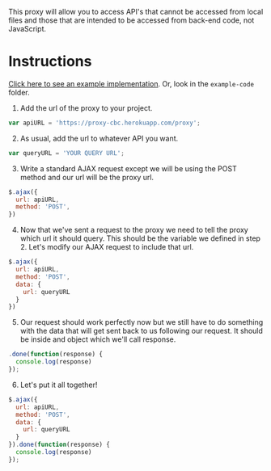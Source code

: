 This proxy will allow you to access API's that cannot be accessed from local files and those that are intended to be accessed from back-end code, not JavaScript.

# Instructions
[Click here to see an example implementation](example-code/proxy-sample-code.html). Or, look in the `example-code` folder.

1. Add the url of the proxy to your project.
```javascript
var apiURL = 'https://proxy-cbc.herokuapp.com/proxy';
```

2. As usual, add the url to whatever API you want.
```javascript
var queryURL = 'YOUR QUERY URL';
```

3. Write a standard AJAX request except we will be using the POST method and our url will be the proxy url.
```javascript
$.ajax({
  url: apiURL,
  method: 'POST',
})
```

4. Now that we've sent a request to the proxy we need to tell the proxy which url it should query. This should be the variable we defined in step 2. Let's modify our AJAX request to include that url.
```javascript
$.ajax({
  url: apiURL,
  method: 'POST',
  data: {
    url: queryURL
  }
})
```

5. Our request should work perfectly now but we still have to do something with the data that will get sent back to us following our request. It should be inside and object which we'll call response.
```javascript
.done(function(response) {
  console.log(response)
});
```

6. Let's put it all together!
```javascript
$.ajax({
  url: apiURL,
  method: 'POST',
  data: {
    url: queryURL
  }
}).done(function(response) {
  console.log(response)
});
```
